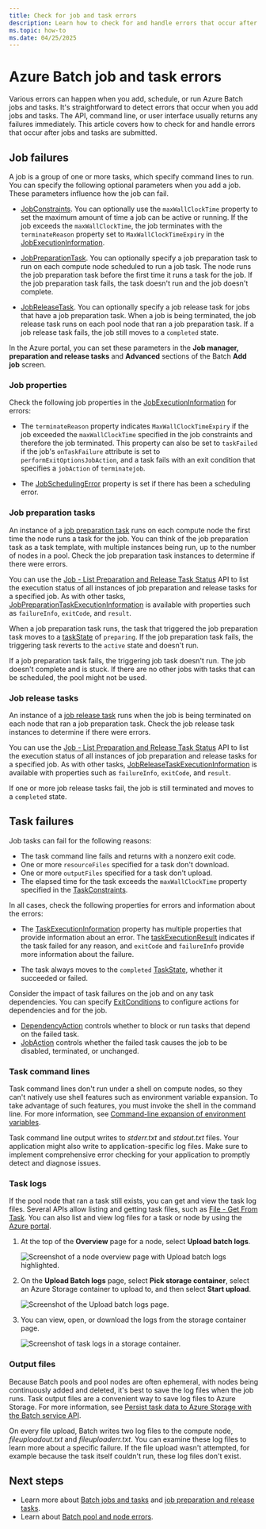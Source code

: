 ```yaml
---
title: Check for job and task errors
description: Learn how to check for and handle errors that occur after Azure Batch jobs and tasks are submitted.
ms.topic: how-to
ms.date: 04/25/2025
---
```


# Azure Batch job and task errors

Various errors can happen when you add, schedule, or run Azure Batch jobs and tasks. It's straightforward to detect errors that occur when you add jobs and tasks. The API, command line, or user interface usually returns any failures immediately. This article covers how to check for and handle errors that occur after jobs and tasks are submitted.

## Job failures

A job is a group of one or more tasks, which specify command lines to run. You can specify the following optional parameters when you add a job. These parameters influence how the job can fail.

- [JobConstraints](/rest/api/batchservice/job/add#jobconstraints). You can optionally use the `maxWallClockTime` property to set the maximum amount of time a job can be active or running. If the job exceeds the `maxWallClockTime`, the job terminates with the `terminateReason` property set to `MaxWallClockTimeExpiry` in the [JobExecutionInformation](/rest/api/batchservice/job/get#jobexecutioninformation).

- [JobPreparationTask](/rest/api/batchservice/job/add#jobpreparationtask). You can optionally specify a job preparation task to run on each compute node scheduled to run a job task. The node runs the job preparation task before the first time it runs a task for the job. If the job preparation task fails, the task doesn't run and the job doesn't complete.

- [JobReleaseTask](/rest/api/batchservice/job/add#jobreleasetask). You can optionally specify a job release task for jobs that have a job preparation task. When a job is being terminated, the job release task runs on each pool node that ran a job preparation task. If a job release task fails, the job still moves to a `completed` state.

In the Azure portal, you can set these parameters in the **Job manager, preparation and release tasks** and **Advanced** sections of the Batch **Add job** screen.

### Job properties

Check the following job properties in the [JobExecutionInformation](/rest/api/batchservice/job/get#jobexecutioninformation) for errors:

- The `terminateReason` property indicates `MaxWallClockTimeExpiry` if the job exceeded the `maxWallClockTime` specified in the job constraints and therefore the job terminated. This property can also be set to `taskFailed` if the job's `onTaskFailure` attribute is set to `performExitOptionsJobAction`, and a task fails with an exit condition that specifies a `jobAction` of `terminatejob`. 

- The [JobSchedulingError](/rest/api/batchservice/job/get#jobschedulingerror) property is set if there has been a scheduling error.

### Job preparation tasks

An instance of a [job preparation task](batch-job-prep-release.md#job-preparation-task) runs on each compute node the first time the node runs a task for the job. You can think of the job preparation task as a task template, with multiple instances being run, up to the number of nodes in a pool. Check the job preparation task instances to determine if there were errors.

You can use the [Job - List Preparation and Release Task Status](/rest/api/batchservice/job/listpreparationandreleasetaskstatus) API to list the execution status of all instances of job preparation and release tasks for a specified job. As with other tasks, [JobPreparationTaskExecutionInformation](/rest/api/batchservice/job/listpreparationandreleasetaskstatus#jobpreparationtaskexecutioninformation) is available with properties such as `failureInfo`, `exitCode`, and `result`.

When a job preparation task runs, the task that triggered the job preparation task moves to a [taskState](/rest/api/batchservice/task/get#taskstate) of `preparing`. If the job preparation task fails, the triggering task reverts to the `active` state and doesn't run.

If a job preparation task fails, the triggering job task doesn't run. The job doesn't complete and is stuck. If there are no other jobs with tasks that can be scheduled, the pool might not be used.

### Job release tasks

An instance of a [job release task](batch-job-prep-release.md#job-release-task) runs when the job is being terminated on each node that ran a job preparation task. Check the job release task instances to determine if there were errors.

You can use the [Job - List Preparation and Release Task Status](/rest/api/batchservice/job/listpreparationandreleasetaskstatus) API to list the execution status of all instances of job preparation and release tasks for a specified job. As with other tasks, [JobReleaseTaskExecutionInformation](/rest/api/batchservice/job/listpreparationandreleasetaskstatus#jobreleasetaskexecutioninformation) is available with properties such as `failureInfo`, `exitCode`, and `result`.

If one or more job release tasks fail, the job is still terminated and moves to a `completed` state.

## Task failures

Job tasks can fail for the following reasons:

- The task command line fails and returns with a nonzero exit code.
- One or more `resourceFiles` specified for a task don't download.
- One or more `outputFiles` specified for a task don't upload.
- The elapsed time for the task exceeds the `maxWallClockTime` property specified in the [TaskConstraints](/rest/api/batchservice/task/add#taskconstraints).

In all cases, check the following properties for errors and information about the errors:

- The [TaskExecutionInformation](/rest/api/batchservice/task/get#taskexecutioninformation) property has multiple properties that provide information about an error. The [taskExecutionResult](/rest/api/batchservice/task/get#taskexecutionresult) indicates if the task failed for any reason, and `exitCode` and `failureInfo` provide more information about the failure.

- The task always moves to the `completed` [TaskState](/rest/api/batchservice/task/get#taskstate), whether it succeeded or failed.

Consider the impact of task failures on the job and on any task dependencies. You can specify [ExitConditions](/rest/api/batchservice/task/add#exitconditions) to configure actions for dependencies and for the job.

- [DependencyAction](/rest/api/batchservice/task/add#dependencyaction) controls whether to block or run tasks that depend on the failed task.
- [JobAction](/rest/api/batchservice/task/add#jobaction) controls whether the failed task causes the job to be disabled, terminated, or unchanged.

### Task command lines

Task command lines don't run under a shell on compute nodes, so they can't natively use shell features such as environment variable expansion. To take advantage of such features, you must invoke the shell in the command line. For more information, see [Command-line expansion of environment variables](batch-compute-node-environment-variables.md#command-line-expansion-of-environment-variables).

Task command line output writes to *stderr.txt* and *stdout.txt* files. Your application might also write to application-specific log files. Make sure to implement comprehensive error checking for your application to promptly detect and diagnose issues.

### Task logs

If the pool node that ran a task still exists, you can get and view the task log files. Several APIs allow listing and getting task files, such as [File - Get From Task](/rest/api/batchservice/file/getfromtask). You can also list and view log files for a task or node by using the [Azure portal](https://portal.azure.com).

1. At the top of the **Overview** page for a node, select **Upload batch logs**.

   ![Screenshot of a node overview page with Upload batch logs highlighted.](media/batch-job-task-error-checking/node-page.png)

1. On the **Upload Batch logs** page, select **Pick storage container**, select an Azure Storage container to upload to, and then select **Start upload**.

   ![Screenshot of the Upload batch logs page.](media/batch-job-task-error-checking/upload-batch-logs.png)

1. You can view, open, or download the logs from the storage container page.

   ![Screenshot of task logs in a storage container.](media/batch-job-task-error-checking/task-logs.png)

### Output files

Because Batch pools and pool nodes are often ephemeral, with nodes being continuously added and deleted, it's best to save the log files when the job runs. Task output files are a convenient way to save log files to Azure Storage. For more information, see [Persist task data to Azure Storage with the Batch service API](batch-task-output-files.md).

On every file upload, Batch writes two log files to the compute node, *fileuploadout.txt* and *fileuploaderr.txt*. You can examine these log files to learn more about a specific failure. If the file upload wasn't attempted, for example because the task itself couldn't run, these log files don't exist.

## Next steps

- Learn more about [Batch jobs and tasks](jobs-and-tasks.md) and [job preparation and release tasks](batch-job-prep-release.md).
- Learn about [Batch pool and node errors](batch-pool-node-error-checking.md).
